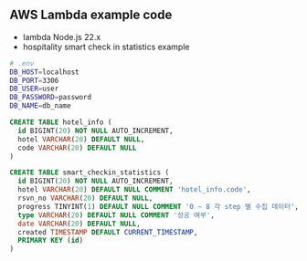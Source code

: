 ## AWS Lambda example code

- lambda Node.js 22.x
- hospitality smart check in statistics example

```bash
# .env
DB_HOST=localhost
DB_PORT=3306
DB_USER=user
DB_PASSWORD=password
DB_NAME=db_name
```

```sql
CREATE TABLE hotel_info (
  id BIGINT(20) NOT NULL AUTO_INCREMENT,
  hotel VARCHAR(20) DEFAULT NULL,
  code VARCHAR(20) DEFAULT NULL
)

CREATE TABLE smart_checkin_statistics (
  id BIGINT(20) NOT NULL AUTO_INCREMENT,
  hotel VARCHAR(20) DEFAULT NULL COMMENT 'hotel_info.code',
  rsvn_no VARCHAR(20) DEFAULT NULL,
  progress TINYINT(1) DEFAULT NULL COMMENT '0 ~ 8 각 step 별 수집 데이터',
  type VARCHAR(20) DEFAULT NULL COMMENT '성공 여부',
  date VARCHAR(20) DEFAULT NULL,
  created TIMESTAMP DEFAULT CURRENT_TIMESTAMP,
  PRIMARY KEY (id)
)
```
